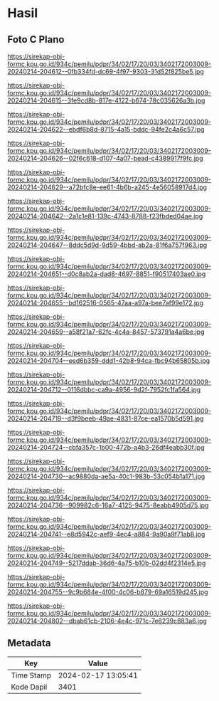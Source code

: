 # Hasil

## Foto C Plano

https://sirekap-obj-formc.kpu.go.id/934c/pemilu/pdpr/34/02/17/20/03/3402172003009-20240214-204612--0fb334fd-dc69-4f97-9303-31d52f825be5.jpg

https://sirekap-obj-formc.kpu.go.id/934c/pemilu/pdpr/34/02/17/20/03/3402172003009-20240214-204615--3fe9cd8b-817e-4122-b674-78c035626a3b.jpg

https://sirekap-obj-formc.kpu.go.id/934c/pemilu/pdpr/34/02/17/20/03/3402172003009-20240214-204622--ebdf6b8d-8715-4a15-bddc-94fe2c4a6c57.jpg

https://sirekap-obj-formc.kpu.go.id/934c/pemilu/pdpr/34/02/17/20/03/3402172003009-20240214-204626--02f6c618-d107-4a07-bead-c4389917f9fc.jpg

https://sirekap-obj-formc.kpu.go.id/934c/pemilu/pdpr/34/02/17/20/03/3402172003009-20240214-204629--a72bfc8e-ee61-4b6b-a245-4e56058917d4.jpg

https://sirekap-obj-formc.kpu.go.id/934c/pemilu/pdpr/34/02/17/20/03/3402172003009-20240214-204642--2a1c1e81-139c-4743-8788-f23fbded04ae.jpg

https://sirekap-obj-formc.kpu.go.id/934c/pemilu/pdpr/34/02/17/20/03/3402172003009-20240214-204647--8ddc5d9d-9d59-4bbd-ab2a-81f6a757f963.jpg

https://sirekap-obj-formc.kpu.go.id/934c/pemilu/pdpr/34/02/17/20/03/3402172003009-20240214-204651--d0c8ab2a-dad8-4697-8851-f90517403ae0.jpg

https://sirekap-obj-formc.kpu.go.id/934c/pemilu/pdpr/34/02/17/20/03/3402172003009-20240214-204655--bd162516-0565-47aa-a97a-bee7af99e172.jpg

https://sirekap-obj-formc.kpu.go.id/934c/pemilu/pdpr/34/02/17/20/03/3402172003009-20240214-204659--a58f21a7-62fc-4c4a-8457-573791a4a6be.jpg

https://sirekap-obj-formc.kpu.go.id/934c/pemilu/pdpr/34/02/17/20/03/3402172003009-20240214-204704--eed6b359-ddd1-42b8-94ca-fbc94b65805b.jpg

https://sirekap-obj-formc.kpu.go.id/934c/pemilu/pdpr/34/02/17/20/03/3402172003009-20240214-204712--0116dbbc-ca9a-4956-9d2f-7952fc1fa564.jpg

https://sirekap-obj-formc.kpu.go.id/934c/pemilu/pdpr/34/02/17/20/03/3402172003009-20240214-204719--d3f9beeb-49ae-4831-87ce-ea1570b5d591.jpg

https://sirekap-obj-formc.kpu.go.id/934c/pemilu/pdpr/34/02/17/20/03/3402172003009-20240214-204724--cbfa357c-1b00-472b-a4b3-26df4eabb30f.jpg

https://sirekap-obj-formc.kpu.go.id/934c/pemilu/pdpr/34/02/17/20/03/3402172003009-20240214-204730--ac9880da-ae5a-40c1-983b-53c054b1a171.jpg

https://sirekap-obj-formc.kpu.go.id/934c/pemilu/pdpr/34/02/17/20/03/3402172003009-20240214-204736--909982c6-16a7-4125-9475-8eabb4905d75.jpg

https://sirekap-obj-formc.kpu.go.id/934c/pemilu/pdpr/34/02/17/20/03/3402172003009-20240214-204741--e8d5942c-aef9-4ec4-a884-9a90a9f71ab8.jpg

https://sirekap-obj-formc.kpu.go.id/934c/pemilu/pdpr/34/02/17/20/03/3402172003009-20240214-204749--5217ddab-36d6-4a75-b10b-02dd4f2314e5.jpg

https://sirekap-obj-formc.kpu.go.id/934c/pemilu/pdpr/34/02/17/20/03/3402172003009-20240214-204755--9c9b684e-4f00-4c06-b879-69a16519d245.jpg

https://sirekap-obj-formc.kpu.go.id/934c/pemilu/pdpr/34/02/17/20/03/3402172003009-20240214-204802--dbab61cb-2106-4e4c-971c-7e6239c883a6.jpg


## Metadata

| Key        | Value               |
| ---------- | ------------------- |
| Time Stamp | 2024-02-17 13:05:41 |
| Kode Dapil | 3401                |



